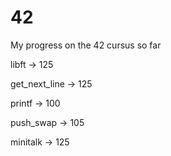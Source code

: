 # 42
My progress on the 42 cursus so far

libft -> 125

get_next_line -> 125

printf -> 100

push_swap -> 105

minitalk -> 125
